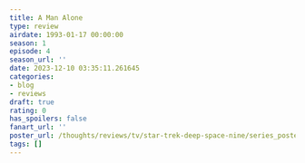 ```yaml
---
title: A Man Alone
type: review
airdate: 1993-01-17 00:00:00
season: 1
episode: 4
season_url: ''
date: 2023-12-10 03:35:11.261645
categories:
- blog
- reviews
draft: true
rating: 0
has_spoilers: false
fanart_url: ''
poster_url: /thoughts/reviews/tv/star-trek-deep-space-nine/series_poster.jpg
tags: []
---
```


